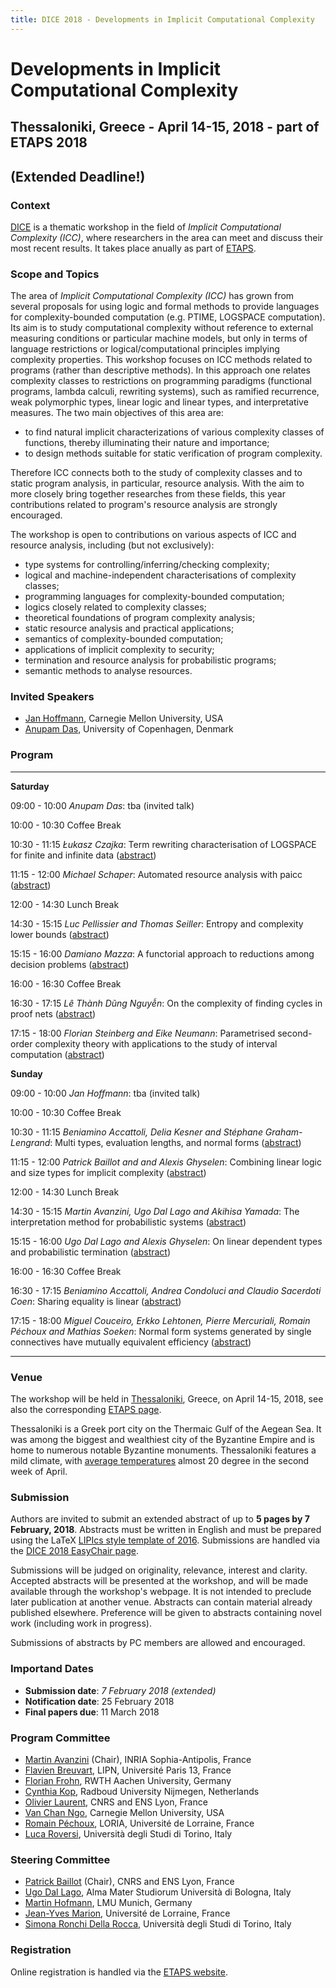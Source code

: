 ```yaml
---
title: DICE 2018 - Developments in Implicit Computational Complexity
---
```


# <a name="introduction"/> Developments in Implicit Computational Complexity
## Thessaloniki, Greece - April 14-15, 2018 - part of ETAPS 2018
## (Extended Deadline!)


### <a name="context"/> Context
[DICE](http://perso.ens-lyon.fr/patrick.baillot/DICE/) is a thematic workshop in the field of *Implicit Computational Complexity (ICC)*, where researchers in the area can meet and discuss their most recent results.
It takes place anually as part of [ETAPS](https://www.etaps.org/).


### <a name="topics"/> Scope and Topics

The area of *Implicit Computational Complexity (ICC)* has grown from several proposals for using logic and formal methods to provide languages for complexity-bounded computation (e.g. PTIME, LOGSPACE computation). Its aim is to study computational complexity without reference to external measuring conditions or particular machine models, but only in terms of language restrictions or logical/computational principles implying complexity properties.
This workshop focuses on ICC methods related to programs (rather than
descriptive methods). In this approach one relates complexity classes
to restrictions on programming paradigms (functional programs, lambda
calculi, rewriting systems), such as ramified recurrence, weak
polymorphic types, linear logic and linear types, and interpretative
measures. The two main objectives of this area are:

* to find natural implicit characterizations of various complexity
  classes of functions, thereby illuminating their nature and
  importance;
* to design methods suitable for static verification of program
  complexity.

Therefore ICC connects both to the  study of complexity classes and to
static program  analysis, in  particular, resource analysis.  With the
aim to more closely bring  together researches from these fields, this
year contributions related to program's resource analysis are strongly
encouraged.

The workshop is open to contributions on
various aspects of ICC and resource analysis, including (but not
exclusively):

* type systems for controlling/inferring/checking complexity;
* logical and machine-independent characterisations of complexity
  classes;
* programming languages for complexity-bounded computation;
* logics closely related to complexity classes;
* theoretical foundations of program complexity analysis;
* static resource analysis and practical applications;
* semantics of complexity-bounded computation;
* applications of implicit complexity to security;
* termination and resource analysis for probabilistic programs;
* semantic methods to analyse resources.

### <a name="is"/> Invited Speakers

* [Jan Hoffmann](http://www.cs.cmu.edu/~janh/), Carnegie Mellon University, USA
* [Anupam Das](http://www.anupamdas.com/wp/), University of Copenhagen, Denmark


### <a name="program"/> Program

------------- --------------------------------------------------------------------
**Saturday**

09:00 - 10:00 *Anupam Das*:
              tba (invited talk)
	      
10:00 - 10:30 Coffee Break

10:30 - 11:15 *Łukasz Czajka*:
              Term rewriting characterisation of LOGSPACE
              for finite and infinite data ([abstract](abstracts/C.pdf))

11:15 - 12:00 *Michael Schaper*:
              Automated resource analysis with paicc
              ([abstract](abstracts/S.pdf))

12:00 - 14:30 Lunch Break

14:30 - 15:15 *Luc Pellissier and Thomas Seiller*:
               Entropy and complexity lower bounds ([abstract](abstracts/PS.pdf))
	      
15:15 - 16:00 *Damiano Mazza*:
              A functorial approach to reductions
              among decision problems ([abstract](abstracts/M.pdf))

16:00 - 16:30 Coffee Break

16:30 - 17:15 *Lê Thành Dũng Nguyễn*:
              On the complexity of finding cycles in proof
              nets ([abstract](abstracts/N.pdf))

17:15 - 18:00 *Florian Steinberg and Eike Neumann*:
              Parametrised second-order complexity theory
              with applications to the study of interval
              computation ([abstract](abstracts/SN.pdf))

**Sunday**

09:00 - 10:00 *Jan Hoffmann*:
              tba (invited talk)
	      
10:00 - 10:30 Coffee Break

10:30 - 11:15 *Beniamino Accattoli, Delia Kesner and Stéphane Graham-Lengrand*:
              Multi types, evaluation lengths, and normal forms ([abstract](abstracts/AKGL.pdf))

11:15 - 12:00 *Patrick Baillot and and Alexis Ghyselen*:
              Combining linear logic and size types for implicit
              complexity ([abstract](abstracts/BG.pdf))

12:00 - 14:30 Lunch Break

14:30 - 15:15 *Martin Avanzini, Ugo Dal Lago and Akihisa Yamada*:
              The interpretation method for probabilistic
              systems ([abstract](abstracts/ADLY.pdf))
	      
15:15 - 16:00 *Ugo Dal Lago and Alexis Ghyselen*:
              On linear dependent types and probabilistic termination
              ([abstract](abstracts/DLG.pdf))

16:00 - 16:30 Coffee Break

16:30 - 17:15 *Beniamino Accattoli, Andrea Condoluci and Claudio Sacerdoti Coen*:
              Sharing equality is linear ([abstract](abstracts/ACC.pdf))
              

17:15 - 18:00 *Miguel Couceiro, Erkko Lehtonen, Pierre Mercuriali, Romain Péchoux and Mathias Soeken*:
              Normal form systems generated by single connectives have mutually equivalent efficiency
              ([abstract](abstracts/CLMPS.pdf))

------------- --------------------------------------------------------------------


### <a name="venue"/> Venue

The workshop will be held in [Thessaloniki](https://en.wikipedia.org/wiki/Thessaloniki), Greece, on April 14-15, 2018, see also the corresponding [ETAPS page](https://www.etaps.org/index.php/2018/venue).

Thessaloniki is a Greek port city on the Thermaic Gulf of the Aegean Sea. It was among the biggest and wealthiest city of the Byzantine Empire and is home to numerous notable Byzantine monuments.
Thessaloniki features a mild climate, with [average temperatures](https://weatherspark.com/m/148497/4/Average-Weather-in-April-at-Thessaloniki-Airport-Greece) almost 20 degree in the second week of April.

### <a name="submission"/> Submission

Authors are invited to submit an extended abstract of up to **5 pages by 7 February, 2018**.
Abstracts must be written in English and must be
prepared using the LaTeX
[LIPIcs style template of 2016](http://www.dagstuhl.de/en/publications/lipics).
Submissions are handled via the
[DICE 2018 EasyChair page](https://easychair.org/conferences/?conf=dice2018).
 
Submissions will be judged on originality, relevance, interest and
clarity. Accepted abstracts will be presented at the workshop, and
will be made available through the workshop's webpage. It is not
intended to preclude later publication at another venue. Abstracts
can contain material already published elsewhere. Preference will be
given to abstracts containing novel work (including work in progress).

Submissions of abstracts by PC members are allowed and encouraged.

### <a name="dates"/> Importand Dates


* **Submission date**: *7 February 2018 (extended)*
* **Notification date**: 25 February 2018 
* **Final papers due**: 11 March 2018 


### <a name="pc"/> Program Committee

* [Martin Avanzini](http://cl-informatik.uibk.ac.at/users/zini) (Chair), INRIA Sophia-Antipolis, France
* [Flavien Breuvart](http://www.lipn.univ-paris13.fr/~breuvart/), LIPN, Université Paris 13, France
* [Florian Frohn](https://ffrohn.github.io/), RWTH Aachen University, Germany
* [Cynthia Kop](https://www.cs.ru.nl/~cynthiakop/index_en.html), Radboud University Nijmegen, Netherlands
* [Olivier Laurent](https://perso.ens-lyon.fr/olivier.laurent/), CNRS and ENS Lyon, France
* [Van Chan Ngo](http://channgo2203.github.io/), Carnegie Mellon University, USA
* [Romain Péchoux](https://members.loria.fr/RPechoux/), LORIA, Université de Lorraine, France
* [Luca Roversi](http://www.di.unito.it/~rover/), Università degli Studi di Torino, Italy

### <a name="sc"/> Steering Committee

* [Patrick Baillot](http://perso.ens-lyon.fr/patrick.baillot/) (Chair), CNRS and ENS Lyon, France
* [Ugo Dal Lago](http://www.cs.unibo.it/~dallago/), Alma Mater Studiorum Università di Bologna, Italy
* [Martin Hofmann](http://www2.tcs.ifi.lmu.de/~mhofmann/), LMU Munich, Germany
* [Jean-Yves Marion](http://www.loria.fr/~marionjy/), Université de Lorraine, France
* [Simona Ronchi Della Rocca](http://www.di.unito.it/~ronchi/), Università degli Studi di Torino, Italy

### <a name="registration"/> Registration

Online registration is handled via the [ETAPS website](https://www.etaps.org/index.php/2018/registration).

